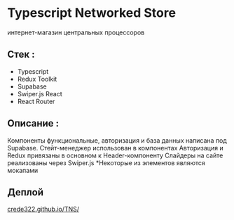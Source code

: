 # Typescript Networked Store

интернет-магазин центральных процессоров

## Стек :

- Typescript
- Redux Toolkit
- Supabase
- Swiper.js React
- React Router

## Описание :

Компоненты функциональные,
авторизация и база данных написана под Supabase.
Стейт-менеджер использован в компонентах 
Авторизация и Redux привязаны в основном к Header-компоненту
Слайдеры на сайте реализованы через Swiper.js
*Некоторые из элементов являются мокапами

## Деплой

[crede322.github.io/TNS/](https://crede322.github.io/TNS/)
